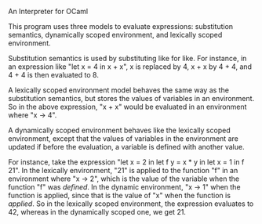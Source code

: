 An Interpreter for OCaml

This program uses three models to evaluate expressions: substitution semantics, dynamically scoped environment, and lexically scoped environment.

Substitution semantics is used by substituting like for like. For instance, in an expression like "let x = 4 in x + x", x is replaced by 4, x + x by 4 + 4, and 4 + 4 is then evaluated to 8.

A lexically scoped environment model behaves the same way as the substitution semantics, but stores the values of variables in an environment. So in the above expression, "x + x" would be evaluated in an environment where "x -> 4".

A dynamically scoped environment behaves like the lexically scoped environment, except that the values of variables in the environment are updated if before the evaluation, a variable is defined with another value.

For instance, take the expression "let x = 2 in let f y = x * y in let x = 1 in f 21". In the lexically environment, "21" is applied to the function "f" in an environment where "x -> 2", which is the value of the variable when the function "f" was *defined*. In the dynamic environment, "x -> 1" when the function is applied, since that is the value of "x" when the function is *applied*. So in the lexically scoped environment, the expression evaluates to 42, whereas in the dynamically scoped one, we get 21.

